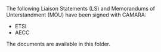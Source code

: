 The following Liaison Statements (LS) and Memorandums of Unterstandment (MOU) have been signed with CAMARA:
* ETSI
* AECC

The documents are available in this folder.
